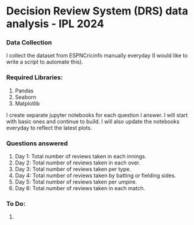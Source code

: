 # Decision Review System (DRS) data analysis - IPL 2024

### Data Collection
I collect the dataset from ESPNCricinfo manually everyday (I would like to write a script to automate this).

### Required Libraries:
1. Pandas
2. Seaborn
3. Matplotlib

I create separate jupyter notebooks for each question I answer. I will start with basic ones and continue to build. I will also update the notebooks everyday to reflect the latest plots. 

### Questions answered
1. Day 1: Total number of reviews taken in each innings.
2. Day 2: Total number of reviews taken in each over.
3. Day 3: Total number of reviews taken per type.
4. Day 4: Total number of reviews taken by batting or fielding sides.
5. Day 5: Total number of reviews taken per umpire.
6. Day 6: Total number of reviews taken in each match.

### To Do:
1. 